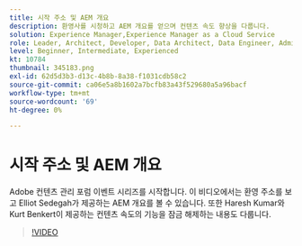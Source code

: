 ```yaml
---
title: 시작 주소 및 AEM 개요
description: 환영사를 시청하고 AEM 개요를 얻으며 컨텐츠 속도 향상을 다룹니다.
solution: Experience Manager,Experience Manager as a Cloud Service
role: Leader, Architect, Developer, Data Architect, Data Engineer, Admin, User
level: Beginner, Intermediate, Experienced
kt: 10784
thumbnail: 345183.png
exl-id: 62d5d3b3-d13c-4b8b-8a38-f1031cdb58c2
source-git-commit: ca06e5a8b1602a7bcfb83a43f529680a5a96bacf
workflow-type: tm+mt
source-wordcount: '69'
ht-degree: 0%

---
```


# 시작 주소 및 AEM 개요

Adobe 컨텐츠 관리 포럼 이벤트 시리즈를 시작합니다. 이 비디오에서는 환영 주소를 보고 Elliot Sedegah가 제공하는 AEM 개요를 볼 수 있습니다. 또한 Haresh Kumar와 Kurt Benkert이 제공하는 컨텐츠 속도의 기능을 잠금 해제하는 내용도 다룹니다.

>[!VIDEO](https://video.tv.adobe.com/v/345183/?quality=12&learn=on)
